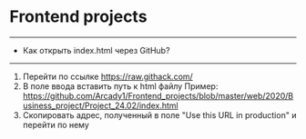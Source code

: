 # Frontend projects
***
* Как открыть index.html через GitHub?
***
1. Перейти по ссылке https://raw.githack.com/
2. В поле ввода вставить путь к html файлу
Пример: https://github.com/Arcady1/Frontend_projects/blob/master/web/2020/Business_project/Project_24.02/index.html
3. Скопировать адрес, полученный в поле "Use this URL in production" и перейти по нему
